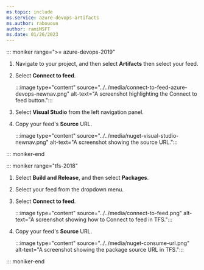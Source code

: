 ```yaml
---
ms.topic: include
ms.service: azure-devops-artifacts
ms.author: rabououn
author: ramiMSFT
ms.date: 01/26/2023
---
```


::: moniker range=">= azure-devops-2019"

1. Navigate to your project, and then select **Artifacts** then select your feed.

1. Select **Connect to feed**.

    :::image type="content" source="../../media/connect-to-feed-azure-devops-newnav.png" alt-text="A screenshot highlighting the Connect to feed button.":::

1. Select **Visual Studio** from the left navigation panel.

1. Copy your feed's **Source** URL.

    :::image type="content" source="../../media/nuget-visual-studio-newnav.png" alt-text="A screenshot showing the source URL.":::

::: moniker-end

::: moniker range="tfs-2018"

1. Select **Build and Release**, and then select **Packages**.

1. Select your feed from the dropdown menu.  

1. Select **Connect to feed**.

    :::image type="content" source="../../media/connect-to-feed.png" alt-text="A screenshot showing how to Connect to feed in TFS.":::
   
1. Copy your feed's **Source** URL.

    :::image type="content" source="../../media/nuget-consume-url.png" alt-text="A screenshot showing the package source URL in TFS.":::

::: moniker-end
